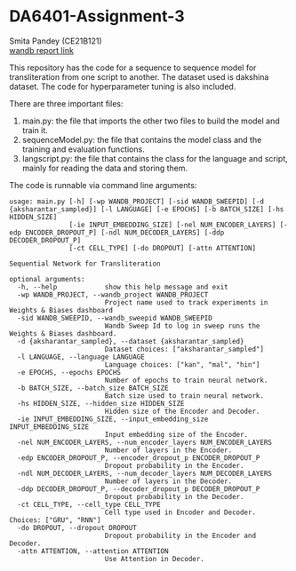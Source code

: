 # DA6401-Assignment-3

Smita Pandey (CE21B121) <br>
[wandb report link](https://wandb.ai/ce21b121-iit-madras/DA6401-Assignment-3/reports/DA6401-Assignment-3--VmlldzoxMjg3NTI4MA?accessToken=wv7xnrqugbfe6ushdbpgfkf8w5c394l3rrrlv44jw6vppd3z4hexielykl4x3qvo)

This repository has the code for a sequence to sequence model for transliteration from one script to another. The dataset used is dakshina dataset. The code for hyperparameter tuning is also included.

There are three important files:
1. main.py: the file that imports the other two files to build the model and train it.
2. sequenceModel.py: the file that contains the model class and the training and evaluation functions.
3. langscript.py: the file that contains the class for the language and script, mainly for reading the data and storing them.

The code is runnable via command line arguments:
```
usage: main.py [-h] [-wp WANDB_PROJECT] [-sid WANDB_SWEEPID] [-d {aksharantar_sampled}] [-l LANGUAGE] [-e EPOCHS] [-b BATCH_SIZE] [-hs HIDDEN_SIZE]
               [-ie INPUT_EMBEDDING_SIZE] [-nel NUM_ENCODER_LAYERS] [-edp ENCODER_DROPOUT_P] [-ndl NUM_DECODER_LAYERS] [-ddp DECODER_DROPOUT_P]
               [-ct CELL_TYPE] [-do DROPOUT] [-attn ATTENTION]

Sequential Network for Transliteration

optional arguments:
  -h, --help            show this help message and exit
  -wp WANDB_PROJECT, --wandb_project WANDB_PROJECT
                        Project name used to track experiments in Weights & Biases dashboard
  -sid WANDB_SWEEPID, --wandb_sweepid WANDB_SWEEPID
                        Wandb Sweep Id to log in sweep runs the Weights & Biases dashboard.
  -d {aksharantar_sampled}, --dataset {aksharantar_sampled}
                        Dataset choices: ["aksharantar_sampled"]
  -l LANGUAGE, --language LANGUAGE
                        Language choices: ["kan", "mal", "hin"]
  -e EPOCHS, --epochs EPOCHS
                        Number of epochs to train neural network.
  -b BATCH_SIZE, --batch_size BATCH_SIZE
                        Batch size used to train neural network.
  -hs HIDDEN_SIZE, --hidden_size HIDDEN_SIZE
                        Hidden size of the Encoder and Decoder.
  -ie INPUT_EMBEDDING_SIZE, --input_embedding_size INPUT_EMBEDDING_SIZE
                        Input embedding size of the Encoder.
  -nel NUM_ENCODER_LAYERS, --num_encoder_layers NUM_ENCODER_LAYERS
                        Number of layers in the Encoder.
  -edp ENCODER_DROPOUT_P, --encoder_dropout_p ENCODER_DROPOUT_P
                        Dropout probability in the Encoder.
  -ndl NUM_DECODER_LAYERS, --num_decoder_layers NUM_DECODER_LAYERS
                        Number of layers in the Decoder.
  -ddp DECODER_DROPOUT_P, --decoder_dropout_p DECODER_DROPOUT_P
                        Dropout probability in the Decoder.
  -ct CELL_TYPE, --cell_type CELL_TYPE
                        Cell type used in Encoder and Decoder. Choices: ["GRU", "RNN"]
  -do DROPOUT, --dropout DROPOUT
                        Dropout probability in the Encoder and Decoder.
  -attn ATTENTION, --attention ATTENTION
                        Use Attention in Decoder.
```
